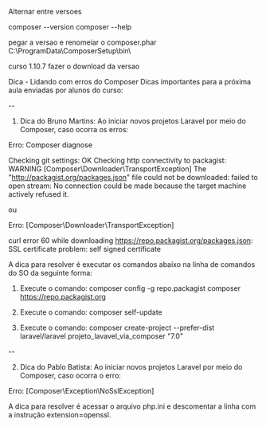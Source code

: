 Alternar entre versoes 

composer --version 
composer --help


pegar a versao e renomeiar o composer.phar
C:\ProgramData\ComposerSetup\bin\

curso 1.10.7  fazer o download da versao


Dica - Lidando com erros do Composer
Dicas importantes para a próxima aula enviadas por alunos do curso:



--

1) Dica do Bruno Martins: Ao iniciar novos projetos Laravel por meio do Composer, caso ocorra os erros:



Erro: Composer diagnose

Checking git settings: OK Checking http connectivity to packagist: WARNING [Composer\Downloader\TransportException] The "http://packagist.org/packages.json" file could not be downloaded: failed to open stream: No connection could be made because the target machine actively refused it.



ou



Erro: [Composer\Downloader\TransportException]                                                                                   

curl error 60 while downloading https://repo.packagist.org/packages.json: SSL certificate problem: self signed certificate



A dica para resolver é executar os comandos abaixo na linha de comandos do SO da seguinte forma:



1) Execute o comando: composer config -g repo.packagist composer https://repo.packagist.org

2) Execute o comando: composer self-update

3) Execute o comando: composer create-project --prefer-dist laravel/laravel projeto_lavavel_via_composer "7.0"



--

2) Dica do Pablo Batista: Ao iniciar novos projetos Laravel por meio do Composer, caso ocorra o erro:



Erro: [Composer\Exception\NoSslException]



A dica para resolver é acessar o arquivo php.ini e descomentar a linha com a instrução extension=openssl.
